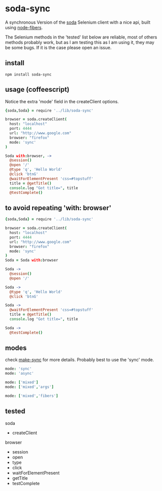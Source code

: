 # soda-sync

A synchronous Version of the [soda](http://github.com/LearnBoost/soda.git) 
Selenium client with a nice api, built using [node-fibers](http://github.com/laverdet/node-fibers).


The Selenium methods in the 'tested' list below are reliable, most of others methods 
probably work, but as I am testing this as I am using it, they may be some
bugs. If it is the case please open an issue.


## install

```
npm install soda-sync
```


## usage (coffeescript)

Notice the extra 'mode' field in the createClient options.

```coffeescript
{soda,Soda} = require '../lib/soda-sync'

browser = soda.createClient(
  host: "localhost"
  port: 4444
  url: "http://www.google.com"
  browser: "firefox"
  mode: 'sync'
)   

Soda with:browser, ->
  @session()
  @open '/'
  @type 'q', 'Hello World'
  @click 'btnG'
  @waitForElementPresent 'css=#topstuff' 
  title = @getTitle()
  console.log "Got title=", title        
  @testComplete()
```


## to avoid repeating 'with: browser' 


```coffeescript
{soda,Soda} = require '../lib/soda-sync'

browser = soda.createClient(
  host: "localhost"
  port: 4444
  url: "http://www.google.com"
  browser: "firefox"
  mode: 'sync'
)   
Soda = Soda with:browser

Soda ->
  @session()
  @open '/'

Soda ->
  @type 'q', 'Hello World'
  @click 'btnG'

Soda ->
  @waitForElementPresent 'css=#topstuff' 
  title = @getTitle()
  console.log "Got title=", title        

Soda ->
  @testComplete()
```


## modes

check [make-sync](http://github.com/sebv/node-make-sync) for more details. 
Probably best to use the 'sync' mode.

```coffeescript
mode: 'sync'
mode: 'async'

mode: ['mixed']
mode: ['mixed','args']

mode: ['mixed','fibers']
```


## tested

soda
*  createClient
  
browser
*  session
*  open
*  type
*  click
*  waitForElementPresent
*  getTitle
*  testComplete
